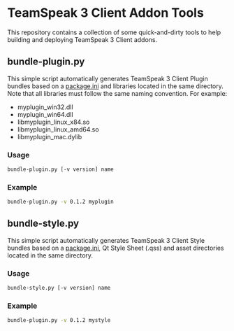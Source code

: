 # TeamSpeak 3 Client Addon Tools

This repository contains a collection of some quick-and-dirty tools to help building and deploying TeamSpeak 3 Client addons.

## bundle-plugin.py

This simple script automatically generates TeamSpeak 3 Client Plugin bundles based on a [package.ini](package.ini) and libraries located in the same directory. Note that all libraries must follow the same naming convention. For example:

- myplugin_win32.dll
- myplugin_win64.dll
- libmyplugin_linux_x84.so
- libmyplugin_linux_amd64.so
- libmyplugin_mac.dylib

### Usage

```bash
bundle-plugin.py [-v version] name
```

### Example

```bash
bundle-plugin.py -v 0.1.2 myplugin
```

## bundle-style.py

This simple script automatically generates TeamSpeak 3 Client Style bundles based on a [package.ini](package.ini), Qt Style Sheet (.qss) and asset directories located in the same directory.

### Usage

```bash
bundle-style.py [-v version] name
```

### Example

```bash
bundle-plugin.py -v 0.1.2 mystyle
```
